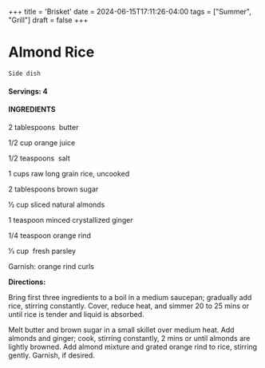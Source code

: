 +++
title = 'Brisket'
date = 2024-06-15T17:11:26-04:00
tags = ["Summer", "Grill"]
draft = false
+++
# Almond Rice

`Side dish`

#### Servings: 4 

#### **INGREDIENTS**

2 tablespoons  butter

1/2 cup orange juice

1/2 teaspoons  salt

1 cups raw long grain rice, uncooked

2 tablespoons brown sugar

1⁄2 cup sliced natural almonds

1 teaspoon minced crystallized ginger

1/4 teaspoon orange rind

1⁄3 cup  fresh parsley

Garnish: orange rind curls

**Directions:**

Bring first three ingredients to a boil in a medium saucepan; gradually add rice, stirring constantly. Cover, reduce heat, and simmer 20 to 25 mins or until rice is tender and liquid is absorbed. 

Melt butter and brown sugar in a small skillet over medium heat. Add almonds and ginger; cook, stirring constantly, 2 mins or until almonds are lightly browned. Add almond mixture and grated orange rind to rice, stirring gently. Garnish, if desired. 
